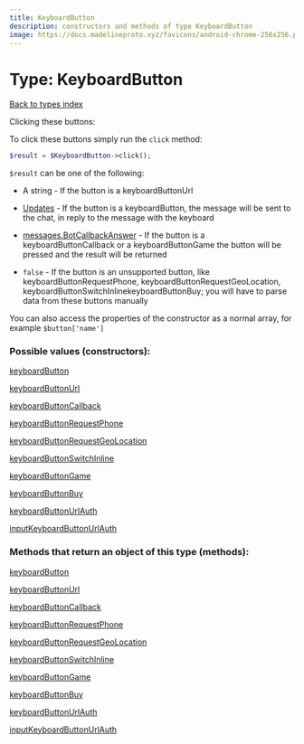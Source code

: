```yaml
---
title: KeyboardButton
description: constructors and methods of type KeyboardButton
image: https://docs.madelineproto.xyz/favicons/android-chrome-256x256.png
---
```

# Type: KeyboardButton
[Back to types index](index.md)

Clicking these buttons:

To click these buttons simply run the `click` method:  

```php
$result = $KeyboardButton->click();
```

`$result` can be one of the following:


* A string - If the button is a keyboardButtonUrl

* [Updates](Updates.md) - If the button is a keyboardButton, the message will be sent to the chat, in reply to the message with the keyboard

* [messages.BotCallbackAnswer](messages.BotCallbackAnswer.md) - If the button is a keyboardButtonCallback or a keyboardButtonGame the button will be pressed and the result will be returned

* `false` - If the button is an unsupported button, like keyboardButtonRequestPhone, keyboardButtonRequestGeoLocation, keyboardButtonSwitchInlinekeyboardButtonBuy; you will have to parse data from these buttons manually


You can also access the properties of the constructor as a normal array, for example `$button['name']`


### Possible values (constructors):

[keyboardButton](../constructors/keyboardButton.md)  

[keyboardButtonUrl](../constructors/keyboardButtonUrl.md)  

[keyboardButtonCallback](../constructors/keyboardButtonCallback.md)  

[keyboardButtonRequestPhone](../constructors/keyboardButtonRequestPhone.md)  

[keyboardButtonRequestGeoLocation](../constructors/keyboardButtonRequestGeoLocation.md)  

[keyboardButtonSwitchInline](../constructors/keyboardButtonSwitchInline.md)  

[keyboardButtonGame](../constructors/keyboardButtonGame.md)  

[keyboardButtonBuy](../constructors/keyboardButtonBuy.md)  

[keyboardButtonUrlAuth](../constructors/keyboardButtonUrlAuth.md)  

[inputKeyboardButtonUrlAuth](../constructors/inputKeyboardButtonUrlAuth.md)  



### Methods that return an object of this type (methods):



[keyboardButton](../constructors/keyboardButton.md)  

[keyboardButtonUrl](../constructors/keyboardButtonUrl.md)  

[keyboardButtonCallback](../constructors/keyboardButtonCallback.md)  

[keyboardButtonRequestPhone](../constructors/keyboardButtonRequestPhone.md)  

[keyboardButtonRequestGeoLocation](../constructors/keyboardButtonRequestGeoLocation.md)  

[keyboardButtonSwitchInline](../constructors/keyboardButtonSwitchInline.md)  

[keyboardButtonGame](../constructors/keyboardButtonGame.md)  

[keyboardButtonBuy](../constructors/keyboardButtonBuy.md)  

[keyboardButtonUrlAuth](../constructors/keyboardButtonUrlAuth.md)  

[inputKeyboardButtonUrlAuth](../constructors/inputKeyboardButtonUrlAuth.md)  

